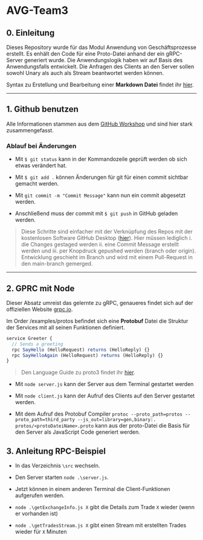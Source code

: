# AVG-Team3

## 0. Einleitung

Dieses Repository wurde für das Modul Anwendung von Geschäftsprozesse erstellt. Es enhält den Code für eine Proto-Datei anhand der ein gRPC-Server generiert wurde. Die Anwendungslogik haben wir auf Basis des Anwendungsfalls entwickelt. Die Anfragen des Clients an den Server sollen sowohl Unary als auch als Stream beantwortet werden können.

Syntax zu Erstellung und Bearbeitung einer **Markdown Datei** findet ihr [hier](https://docs.microsoft.com/en-us/azure/devops/project/wiki/markdown-guidance?view=azure-devops).

---

## 1. Github benutzen

Alle Informationen stammen aus dem [GitHub Workshop](https://simonkienzler.github.io/git-workshop/) und sind hier stark zusammengefasst.

### Ablauf bei Änderungen

* Mit `$ git status` kann in der Kommandozeile geprüft werden ob sich etwas verändert hat.

* Mit `$ git add .` können Änderungen für git für einen commit sichtbar gemacht werden.

* Mit `git commit -m "Commit Message"` kann nun ein commit abgesetzt werden.

* Anschließend muss der commit mit `$ git push` in GitHub geladen werden.

> Diese Schritte sind einfacher mit der Verknüpfung des Repos mit der kostenlosen Software GitHub Desktop ([hier](https://desktop.github.com/)).
> Hier müssen lediglich i. die Changes gestaged werden ii. eine Commit Message erstellt werden und iii. per Knopdruck gepushed werden (branch oder origin). Entwicklung geschieht im Branch und wird mit einem Pull-Request in den main-branch gemerged.

---

## 2. GPRC mit Node

Dieser Absatz umreist das gelernte zu gRPC, genaueres findet sich auf der offiziellen Website [grpc.io](https://grpc.io/docs/languages/node/quickstart/).

Im Order /examples/protos befindet sich eine **Protobuf** Datei die Struktur der Services mit all seinen Funktionen definiert.

```js
service Greeter {
  // Sends a greeting
  rpc SayHello (HelloRequest) returns (HelloReply) {}
  rpc SayHelloAgain (HelloRequest) returns (HelloReply) {}
}
```

>Den Language Guide zu proto3 findet ihr [hier](https://developers.google.com/protocol-buffers/docs/proto3).

* Mit `node server.js` kann der Server aus dem Terminal gestartet werden

* Mit `node client.js` kann der Aufruf des Clients auf den Server gestartet werden.

* Mit dem Aufruf des Protobuf Compiler `protoc --proto_path=protos --proto_path=third_party --js_out=library=gen,binary:. protos/<protoDateiName>.proto` kann aus der proto-Datei die Basis für den Server als JavaScript Code generiert werden.

## 3. Anleitung RPC-Beispiel

* In das Verzeichnis `\src` wechseln.

* Den Server starten `node .\server.js`.

* Jetzt können in einem anderen Terminal die Client-Funktionen aufgerufen werden.
* `node .\getExchangeInfo.js X` gibt die Details zum Trade `X` wieder (wenn er vorhanden ist)
* `node .\getTradesStream.js X` gibt einen Stream mit erstellten Trades wieder für `X` Minuten
